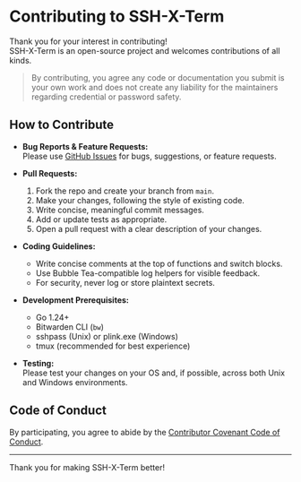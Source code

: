 # Contributing to SSH-X-Term

Thank you for your interest in contributing!  
SSH-X-Term is an open-source project and welcomes contributions of all kinds.

> By contributing, you agree any code or documentation you submit is your own work and does not create any liability for the maintainers regarding credential or password safety.

## How to Contribute

- **Bug Reports & Feature Requests:**  
  Please use [GitHub Issues](https://github.com/eugeniofciuvasile/ssh-x-term/issues) for bugs, suggestions, or feature requests.

- **Pull Requests:**  
  1. Fork the repo and create your branch from `main`.
  2. Make your changes, following the style of existing code.
  3. Write concise, meaningful commit messages.
  4. Add or update tests as appropriate.
  5. Open a pull request with a clear description of your changes.

- **Coding Guidelines:**  
  - Write concise comments at the top of functions and switch blocks.
  - Use Bubble Tea-compatible log helpers for visible feedback.
  - For security, never log or store plaintext secrets.

- **Development Prerequisites:**  
  - Go 1.24+
  - Bitwarden CLI (`bw`)
  - sshpass (Unix) or plink.exe (Windows)
  - tmux (recommended for best experience)

- **Testing:**  
  Please test your changes on your OS and, if possible, across both Unix and Windows environments.

## Code of Conduct

By participating, you agree to abide by the [Contributor Covenant Code of Conduct](https://www.contributor-covenant.org/).

---

Thank you for making SSH-X-Term better!
